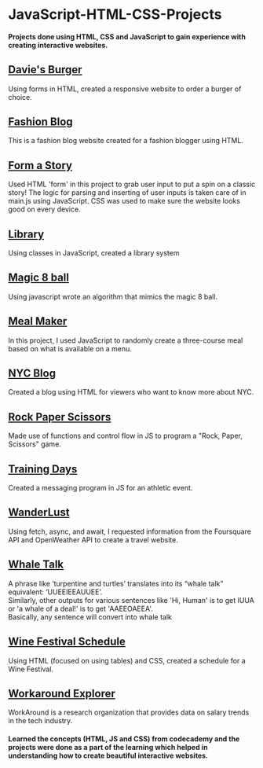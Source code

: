 # JavaScript-HTML-CSS-Projects
#### Projects done using HTML, CSS and JavaScript to gain experience with creating interactive websites.  

## [Davie's Burger](https://github.com/aditya-tekale-99/HTML-CSS-JavaScript-Projects/tree/main/Davie's%20Burger)
Using forms in HTML, created a responsive website to order a burger of choice.

## [Fashion Blog](https://github.com/aditya-tekale-99/HTML-CSS-JavaScript-Projects/tree/main/Fashion%20Blog)
This is a fashion blog website created for a fashion blogger using HTML.

## [Form a Story](https://github.com/aditya-tekale-99/HTML-CSS-JavaScript-Projects/tree/main/Form%20a%20Story)
Used HTML 'form' in this project to grab user input to put a spin on a classic story!
The logic for parsing and inserting of user inputs is taken care of in main.js using JavaScript.
CSS was used to make sure the website looks good on every device.

## [Library](https://github.com/aditya-tekale-99/HTML-CSS-JavaScript-Projects/tree/main/Library)
Using classes in JavaScript, created a library system

## [Magic 8 ball](https://github.com/aditya-tekale-99/HTML-CSS-JavaScript-Projects/tree/main/Magic%208%20Ball)
Using javascript wrote an algorithm that mimics the magic 8 ball.

## [Meal Maker](https://github.com/aditya-tekale-99/HTML-CSS-JavaScript-Projects/tree/main/Meal%20Maker)
In this project, I used JavaScript to randomly create a three-course meal based on what is available on a menu. 

## [NYC Blog](https://github.com/aditya-tekale-99/HTML-CSS-JavaScript-Projects/tree/main/NYC%20Blog)  
Created a blog using HTML for viewers who want to know more about NYC.

## [Rock Paper Scissors](https://github.com/aditya-tekale-99/HTML-CSS-JavaScript-Projects/tree/main/Rock%20Paper%20Scissors)
Made use of functions and control flow in JS to program a "Rock, Paper, Scissors" game.
  
## [Training Days](https://github.com/aditya-tekale-99/HTML-CSS-JavaScript-Projects/tree/main/Training%20Days)
Created a messaging program in JS for an athletic event.

## [WanderLust](https://github.com/aditya-tekale-99/HTML-CSS-JavaScript-Projects/tree/main/Wanderlust)
Using fetch, async, and await, I requested information from the Foursquare API and OpenWeather API to create a travel website.

## [Whale Talk](https://github.com/aditya-tekale-99/HTML-CSS-JavaScript-Projects/tree/main/Whale%20Talk)
A phrase like ‘turpentine and turtles’ translates into its “whale talk” equivalent: ‘UUEEIEEAUUEE’.  
Similarly, other outputs for various sentences like 'Hi, Human' is to get IUUA or 'a whale of a deal!' is to get 'AAEEOAEEA'.  
Basically, any sentence will convert into whale talk
  
## [Wine Festival Schedule](https://github.com/aditya-tekale-99/HTML-CSS-JavaScript-Projects/tree/main/Wine%20Festival%20Schedule)
Using HTML (focused on using tables) and CSS, created a schedule for a Wine Festival.

## [Workaround Explorer](https://github.com/aditya-tekale-99/HTML-CSS-JavaScript-Projects/tree/main/WorkAround%20Explorer)
WorkAround is a research organization that provides data on salary trends in the tech industry.
   
  
#### Learned the concepts (HTML, JS and CSS) from codecademy and the projects were done as a part of the learning which helped in understanding how to create beautiful interactive websites.
